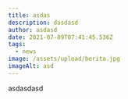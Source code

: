 ```yaml
---
title: asdas
description: dasdasd
author: asdasd
date: 2021-07-09T07:41:45.536Z
tags:
  - news
image: /assets/upload/berita.jpg
imageAlt: asd
---
```

asdasdasd